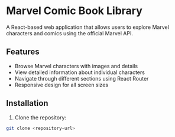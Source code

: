 # Marvel Comic Book Library

A React-based web application that allows users to explore Marvel characters and comics using the official Marvel API.

## Features

- Browse Marvel characters with images and details
- View detailed information about individual characters
- Navigate through different sections using React Router
- Responsive design for all screen sizes

## Installation

1. Clone the repository:
```bash
git clone <repository-url>

